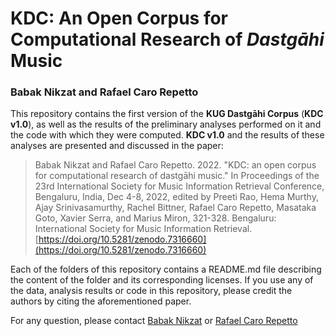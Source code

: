 # KDC: An Open Corpus for Computational Research of *Dastgāhi* Music

### Babak Nikzat and Rafael Caro Repetto

This repository contains the first version of the **KUG Dastgāhi Corpus** (**KDC v1.0**), as well as the results of the preliminary analyses performed on it and the code with which they were computed. **KDC v1.0** and the results of these analyses are presented and discussed in the paper:

> Babak Nikzat and Rafael Caro Repetto. 2022. "KDC: an open corpus for computational research of dastgāhi music." In Proceedings of the 23rd International Society for Music Information Retrieval Conference, Bengaluru, India, Dec 4-8, 2022, edited by Preeti Rao, Hema Murthy, Ajay Srinivasamurthy, Rachel Bittner, Rafael Caro Repetto, Masataka Goto, Xavier Serra, and Marius Miron, 321-328. Bengaluru: International Society for Music Information Retrieval. [https://doi.org/10.5281/zenodo.7316660](https://doi.org/10.5281/zenodo.7316660)

Each of the folders of this repository contains a README.md file describing the content of the folder and its corresponding licenses. If you use any of the data, analysis results or code in this repository, please credit the authors by citing the aforementioned paper.

For any question, please contact [Babak Nikzat](mailto:b.nikzat@kug.ac.at) or [Rafael Caro Repetto](mailto:rafael.caro-repetto@kug.ac.at)
